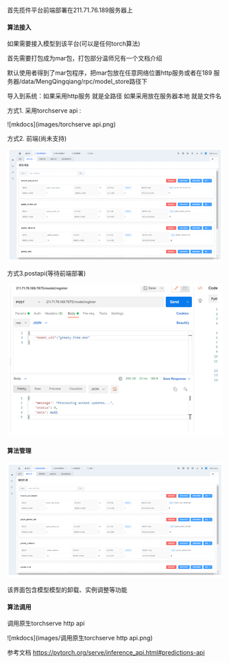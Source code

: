

首先揽件平台前端部署在211.71.76.189服务器上

#### 算法接入

如果需要接入模型到该平台(可以是任何torch算法)

首先需要打包成为mar包，打包部分温师兄有一个文档介绍

默认使用者得到了mar包程序，把mar包放在任意网络位置http服务或者在189 服务器/data/MengQingqiang/rpc/model_store路径下

导入到系统：如果采用http服务 就是全路径  如果采用放在服务器本地 就是文件名

方式1. 采用torchserve api :

![mkdocs](images/torchserve api.png)

方式2. 前端(尚未支持)

![mkdocs](images/前端(尚未支持).png)

方式3.postapi(等待前端部署)

![mkdocs](images/postapi(等待前端部署).png)

####   算法管理

![mkdocs](images/算法管理.png)



该界面包含模型模型的卸载、实例调整等功能

#### 算法调用

调用原生torchserve http api

![mkdocs](images/调用原生torchserve http api.png)

参考文档 https://pytorch.org/serve/inference_api.html#predictions-api

